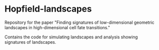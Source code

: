 # Hopfield-landscapes
Repository for the paper "Finding signatures of low-dimensional geometric landscapes in high-dimensional cell fate transitions."

Contains the code for simulating landscapes and analysis showing signatures of landscapes.

